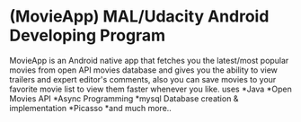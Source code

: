 # (MovieApp) MAL/Udacity Android Developing Program
MovieApp is an Android native app that fetches you the latest/most popular movies from open API movies database and gives you the ability to view trailers and expert editor's comments, also you can save movies to your favorite movie list to view them faster whenever you like.
uses 
*Java
*Open Movies API
*Async Programming
*mysql Database creation & implementation
*Picasso
*and much more..
